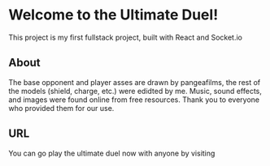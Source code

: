 # Welcome to the Ultimate Duel!

This project is my first fullstack project, built with React and Socket.io

## About

The base opponent and player asses are drawn by pangeafilms, the rest of the models (shield, charge, etc.) were edidted by me.
Music, sound effects, and images were found online from free resources. Thank you to everyone who provided them for our use.

## URL

You can go play the ultimate duel now with anyone by visiting 